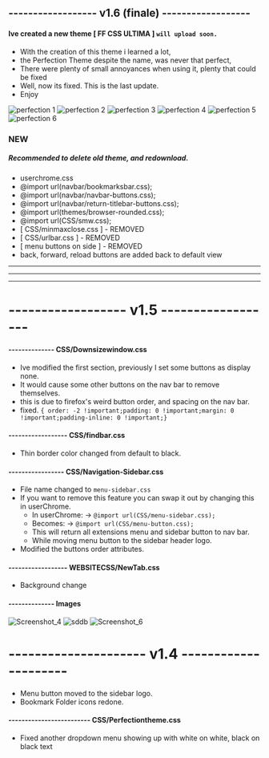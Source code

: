 ## ------------------ v1.6 (finale) ------------------

#### Ive created a new theme [ FF CSS ULTIMA ] `will upload soon.`

- With the creation of this theme i learned a lot,
- the Perfection Theme despite the name, was never that perfect,
- There were plenty of small annoyances when using it, plenty that could be fixed
- Well, now its fixed. This is the last update.
- Enjoy

![perfection 1](https://github.com/soulhotel/Perfection-Firefox-CSS-Theme/assets/155501797/0a8b7f9e-10a0-4739-abf2-93773bde1cfe)
![perfection 2](https://github.com/soulhotel/Perfection-Firefox-CSS-Theme/assets/155501797/4eb7f32b-9efc-4dd6-ac26-d787acb01e86)
![perfection 3](https://github.com/soulhotel/Perfection-Firefox-CSS-Theme/assets/155501797/f67c8412-e642-4af4-9f97-efc9a0e5d8e6)
![perfection 4](https://github.com/soulhotel/Perfection-Firefox-CSS-Theme/assets/155501797/77739115-843c-458b-962a-5b7cfc529bf8)
![perfection 5](https://github.com/soulhotel/Perfection-Firefox-CSS-Theme/assets/155501797/9bf462a1-0f56-4bd9-94fd-9d80771e6e30)
![perfection 6](https://github.com/soulhotel/Perfection-Firefox-CSS-Theme/assets/155501797/08f58bb2-e028-48eb-9f60-a9560d0ae6cb)

### NEW 
##### Recommended to delete old theme, and redownload.

- userchrome.css
- @import url(navbar/bookmarksbar.css);
- @import url(navbar/navbar-buttons.css);
- @import url(navbar/return-titlebar-buttons.css);
- @import url(themes/browser-rounded.css);
- @import url(CSS/smw.css);
- [ CSS/minmaxclose.css ] - REMOVED
- [ CSS/urlbar.css ] - REMOVED
- [ menu buttons on side ] - REMOVED
- back, forward, reload buttons are added back to default view

---

---

---

# ------------------ v1.5 ------------------

#### -------------- CSS/Downsizewindow.css

- Ive modified the first section, previously I set some buttons as display none.
- It would cause some other buttons on the nav bar to remove themselves.
- this is due to firefox's weird button order, and spacing on the nav bar.
- fixed. `{ order: -2 !important;padding: 0 !important;margin: 0 !important;padding-inline: 0 !important;}`

#### ------------------ CSS/findbar.css

- Thin border color changed from default to black.

#### ----------------- CSS/Navigation-Sidebar.css

- File name changed to `menu-sidebar.css`
- If you want to remove this feature you can swap it out by changing this in userChrome.
  - In userChrome: -> `@import url(CSS/menu-sidebar.css);`
  - Becomes: -> `@import url(CSS/menu-button.css);`
  - This will return all extensions menu and sidebar button to nav bar.
  - While moving menu button to the sidebar header logo.
- Modified the buttons order attributes.

#### ------------------ WEBSITECSS/NewTab.css

- Background change

#### -------------- Images

![Screenshot_4](https://github.com/soulhotel/Perfection-Firefox-CSS-Theme/assets/155501797/a702ec23-2de3-4714-96a4-47c48f9737d9)
![sddb](https://github.com/soulhotel/Perfection-Firefox-CSS-Theme/assets/155501797/826f216f-e65f-46ca-91e8-f10dd2e81aa5)
![Screenshot_6](https://github.com/soulhotel/Perfection-Firefox-CSS-Theme/assets/155501797/096b905a-f9fc-4756-a0fe-d482e2a1fbe8)

# --------------------- v1.4 ---------------------

- Menu button moved to the sidebar logo.
- Bookmark Folder icons redone.

#### ------------------------- CSS/Perfectiontheme.css

- Fixed another dropdown menu showing up with white on white, black on black text

